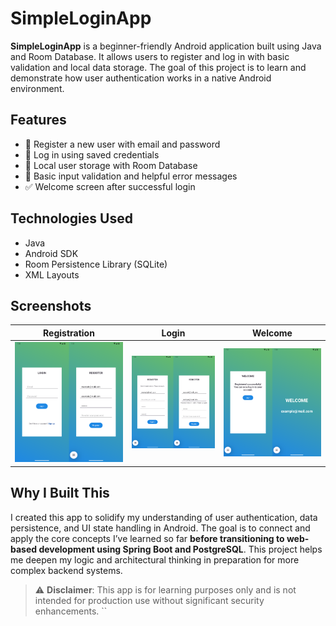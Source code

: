 # SimpleLoginApp

**SimpleLoginApp** is a beginner-friendly Android application built using Java and Room Database. It allows users to register and log in with basic validation and local data storage. The goal of this project is to learn and demonstrate how user authentication works in a native Android environment.

## Features

- 📝 Register a new user with email and password  
- 🔐 Log in using saved credentials  
- 💾 Local user storage with Room Database  
- 🧠 Basic input validation and helpful error messages  
- ✅ Welcome screen after successful login

## Technologies Used

- Java  
- Android SDK  
- Room Persistence Library (SQLite)  
- XML Layouts

## Screenshots

| Registration | Login | Welcome |
|--------------|-------|---------|
| ![register](screenshots/login.png) | ![login](screenshots/verification.png) | ![welcome](screenshots/welcome.png) |

## Why I Built This

I created this app to solidify my understanding of user authentication, data persistence, and UI state handling in Android. The goal is to connect and apply the core concepts I’ve learned so far **before transitioning to web-based development using Spring Boot and PostgreSQL**. This project helps me deepen my logic and architectural thinking in preparation for more complex backend systems.

> ⚠️ **Disclaimer**: This app is for learning purposes only and is not intended for production use without significant security enhancements.
``
